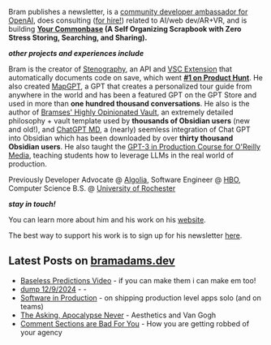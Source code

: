 Bram publishes a newsletter, is a [community developer ambassador for OpenAI](https://platform.openai.com/ambassadors), does consulting ([for hire!](https://www.bramadams.dev/consulting/)) related to AI/web dev/AR+VR, and is building **[Your Commonbase](https://bramses.notion.site/Your-Commonbase-BETA-10b034182ddd8038b9ffe11cc2833713) (A Self Organizing Scrapbook with Zero Stress Storing, Searching, and Sharing).**

**_other projects and experiences include_**

Bram is the creator of [Stenography](https://stenography.dev), an API and [VSC Extension](https://marketplace.visualstudio.com/items?itemName=Stenography.stenography) that automatically documents code on save, which went **[#1 on Product Hunt](https://www.producthunt.com/products/stenography#stenography)**. He also created [MapGPT](https://chat.openai.com/g/g-Pw20OIj6o-mapgpt), a GPT that creates a personalized tour guide from anywhere in the world and has been a featured GPT on the GPT Store and used in more than **one hundred thousand conversations**. He also is the author of [Bramses' Highly Opinionated Vault](https://github.com/bramses/bramses-highly-opinionated-vault-2023), an extremely detailed philosophy + vault template used by **thousands of Obsidian users** (new and old!), and [ChatGPT MD](https://github.com/bramses/chatgpt-md), a (nearly) seemless integration of Chat GPT into Obsidian which has been downloaded by over **thirty thousand Obsidian users**. He also taught the [GPT-3 in Production Course for O'Reilly Media](https://www.oreilly.com/live-events/gpt-3-in-production/0636920065944/0636920071443/), teaching students how to leverage LLMs in the real world of production.

Previously Developer Advocate @ [Algolia](https://www.algolia.com/), Software Engineer @ [HBO](https://www.hbo.com/), Computer Science B.S. @ [University of Rochester](https://rochester.edu/)

**_stay in touch!_**

You can learn more about him and his work on his [website](https://www.bramadams.dev/about/). 

The best way to support his work is to sign up for his newsletter [here](https://www.bramadams.dev/#/portal/).


## Latest Posts on [bramadams.dev](https://www.bramadams.dev/)

<!--START_SECTION:feed-->
* [Baseless Predictions Video](https:&#x2F;&#x2F;www.bramadams.dev&#x2F;baseless-predictions-video&#x2F;) - if you can make them i can make em too!
* [dump 12&#x2F;9&#x2F;2024](https:&#x2F;&#x2F;www.bramadams.dev&#x2F;dump-12-9-2024&#x2F;) - -
* [Software in Production](https:&#x2F;&#x2F;www.bramadams.dev&#x2F;software-in-production&#x2F;) - on shipping production level apps solo (and on teams)
* [The Asking, Apocalypse Never](https:&#x2F;&#x2F;www.bramadams.dev&#x2F;the-asking-apocalypse-never&#x2F;) - Aesthetics and Van Gogh
* [Comment Sections are Bad For You](https:&#x2F;&#x2F;www.bramadams.dev&#x2F;comment-sections-are-bad-for-you&#x2F;) - How you are getting robbed of your agency
<!--END_SECTION:feed-->
